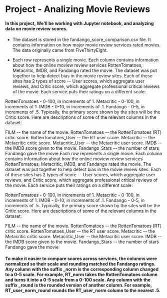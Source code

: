 # Project - Analizing Movie Reviews

#### In this project, We'll be working with Jupyter notebook, and analyzing data on movie review scores.

- The dataset is stored in the fandango_score_comparison.csv file. It contains information on how major movie review services rated movies. The data originally came from FiveThirtyEight.

- Each row represents a single movie. Each column contains information about how the online moview review services RottenTomatoes, Metacritic, IMDB, and Fandango rated the movie. The dataset was put together to help detect bias in the movie review sites. Each of these sites has 2 types of score -- User scores, which aggregate user reviews, and Critic score, which aggregate professional critical reviews of the movie. Each service puts their ratings on a different scale:

RottenTomatoes - 0-100, in increments of 1.
Metacritic - 0-100, in increments of 1.
IMDB - 0-10, in increments of .1.
Fandango - 0-5, in increments of .5.
Typically, the primary score shown by the sites will be the Critic score. Here are descriptions of some of the relevant columns in the dataset:

FILM -- the name of the movie.
RottenTomatoes -- the RottenTomatoes (RT) critic score.
RottenTomatoes_User -- the RT user score.
Metacritic -- the Metacritic critic score.
Metacritic_User -- the Metacritic user score.
IMDB -- the IMDB score given to the movie.
Fandango_Stars -- the number of stars Fandango gave the movie.Each row represents a single movie. Each column contains information about how the online moview review services RottenTomatoes, Metacritic, IMDB, and Fandango rated the movie. The dataset was put together to help detect bias in the movie review sites. Each of these sites has 2 types of score -- User scores, which aggregate user reviews, and Critic score, which aggregate professional critical reviews of the movie. Each service puts their ratings on a different scale:

RottenTomatoes - 0-100, in increments of 1.
Metacritic - 0-100, in increments of 1.
IMDB - 0-10, in increments of .1.
Fandango - 0-5, in increments of .5.
Typically, the primary score shown by the sites will be the Critic score. Here are descriptions of some of the relevant columns in the dataset:

FILM -- the name of the movie.
RottenTomatoes -- the RottenTomatoes (RT) critic score.
RottenTomatoes_User -- the RT user score.
Metacritic -- the Metacritic critic score.
Metacritic_User -- the Metacritic user score.
IMDB -- the IMDB score given to the movie.
Fandango_Stars -- the number of stars Fandango gave the movie


#### To make it easier to compare scores across services, the columns were normalized so their scale and rounding matched the Fandango ratings. Any column with the suffix _norm is the corresponding column changed to a 0-5 scale. For example, RT_norm takes the RottenTomatoes column and turns it into a 0-5 scale from a 0-100 scale. Any column with the suffix _round is the rounded version of another column. For example, RT_user_norm_round rounds the RT_user_norm column to the nearest .5.

